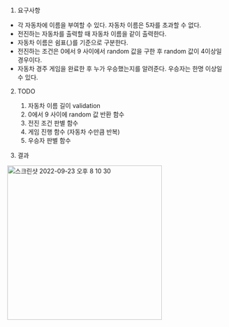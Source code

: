 1. 요구사항

- 각 자동차에 이름을 부여할 수 있다. 자동차 이름은 5자를 초과할 수 없다.
- 전진하는 자동차를 출력할 때 자동차 이름을 같이 출력한다.
- 자동차 이름은 쉼표(,)를 기준으로 구분한다.
- 전진하는 조건은 0에서 9 사이에서 random 값을 구한 후 random 값이 4이상일 경우이다.
- 자동차 경주 게임을 완료한 후 누가 우승했는지를 알려준다. 우승자는 한명 이상일 수 있다.

2. TODO
   1. 자동차 이름 길이 validation
   2. 0에서 9 사이에 random 값 반환 함수
   3. 전진 조건 판별 함수
   4. 게임 진행 함수 (자동차 수만큼 반복)
   5. 우승자 판별 함수


3. 결과

<img width="354" alt="스크린샷 2022-09-23 오후 8 10 30" src="https://user-images.githubusercontent.com/58624211/191948178-bccb510d-3846-45cb-839c-49ace8773da7.png">